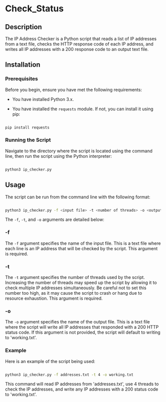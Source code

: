 
# Check_Status

## Description

The IP Address Checker is a Python script that reads a list of IP addresses from a text file, checks the HTTP response code of each IP address, and writes all IP addresses with a 200 response code to an output text file.

## Installation

### Prerequisites

Before you begin, ensure you have met the following requirements:

* You have installed Python 3.x.

* You have installed the `requests` module. If not, you can install it using pip:

```bash

pip install requests

```








### Running the Script

Navigate to the directory where the script is located using the command line, then run the script using the Python interpreter:

```bash

python3 ip_checker.py

```

## Usage

The script can be run from the command line with the following format:

```bash

python3 ip_checker.py -f <input file> -t <number of threads> -o <output file>

```

The `-f`, `-t`, and `-o` arguments are detailed below:

### -f 

The `-f` argument specifies the name of the input file. This is a text file where each line is an IP address that will be checked by the script. This argument is required.

### -t

The `-t` argument specifies the number of threads used by the script. Increasing the number of threads may speed up the script by allowing it to check multiple IP addresses simultaneously. Be careful not to set this number too high, as it may cause the script to crash or hang due to resource exhaustion. This argument is required.

### -o

The `-o` argument specifies the name of the output file. This is a text file where the script will write all IP addresses that responded with a 200 HTTP status code. If this argument is not provided, the script will default to writing to 'working.txt'.

### Example

Here is an example of the script being used:

```bash

python3 ip_checker.py -f addresses.txt -t 4 -o working.txt

```

This command will read IP addresses from 'addresses.txt', use 4 threads to check the IP addresses, and write any IP addresses with a 200 status code to 'working.txt'.
